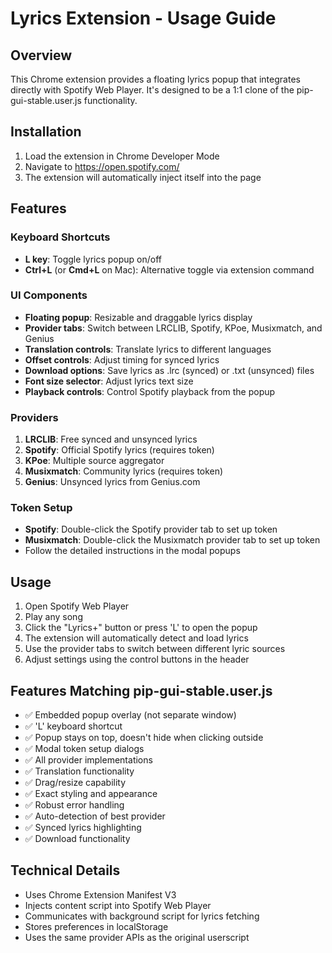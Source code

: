 # Lyrics Extension - Usage Guide

## Overview
This Chrome extension provides a floating lyrics popup that integrates directly with Spotify Web Player. It's designed to be a 1:1 clone of the pip-gui-stable.user.js functionality.

## Installation
1. Load the extension in Chrome Developer Mode
2. Navigate to https://open.spotify.com/
3. The extension will automatically inject itself into the page

## Features

### Keyboard Shortcuts
- **L key**: Toggle lyrics popup on/off
- **Ctrl+L** (or **Cmd+L** on Mac): Alternative toggle via extension command

### UI Components
- **Floating popup**: Resizable and draggable lyrics display
- **Provider tabs**: Switch between LRCLIB, Spotify, KPoe, Musixmatch, and Genius
- **Translation controls**: Translate lyrics to different languages
- **Offset controls**: Adjust timing for synced lyrics
- **Download options**: Save lyrics as .lrc (synced) or .txt (unsynced) files
- **Font size selector**: Adjust lyrics text size
- **Playback controls**: Control Spotify playback from the popup

### Providers
1. **LRCLIB**: Free synced and unsynced lyrics
2. **Spotify**: Official Spotify lyrics (requires token)
3. **KPoe**: Multiple source aggregator
4. **Musixmatch**: Community lyrics (requires token)
5. **Genius**: Unsynced lyrics from Genius.com

### Token Setup
- **Spotify**: Double-click the Spotify provider tab to set up token
- **Musixmatch**: Double-click the Musixmatch provider tab to set up token
- Follow the detailed instructions in the modal popups

## Usage
1. Open Spotify Web Player
2. Play any song
3. Click the "Lyrics+" button or press 'L' to open the popup
4. The extension will automatically detect and load lyrics
5. Use the provider tabs to switch between different lyric sources
6. Adjust settings using the control buttons in the header

## Features Matching pip-gui-stable.user.js
- ✅ Embedded popup overlay (not separate window)
- ✅ 'L' keyboard shortcut
- ✅ Popup stays on top, doesn't hide when clicking outside
- ✅ Modal token setup dialogs
- ✅ All provider implementations
- ✅ Translation functionality
- ✅ Drag/resize capability
- ✅ Exact styling and appearance
- ✅ Robust error handling
- ✅ Auto-detection of best provider
- ✅ Synced lyrics highlighting
- ✅ Download functionality

## Technical Details
- Uses Chrome Extension Manifest V3
- Injects content script into Spotify Web Player
- Communicates with background script for lyrics fetching
- Stores preferences in localStorage
- Uses the same provider APIs as the original userscript